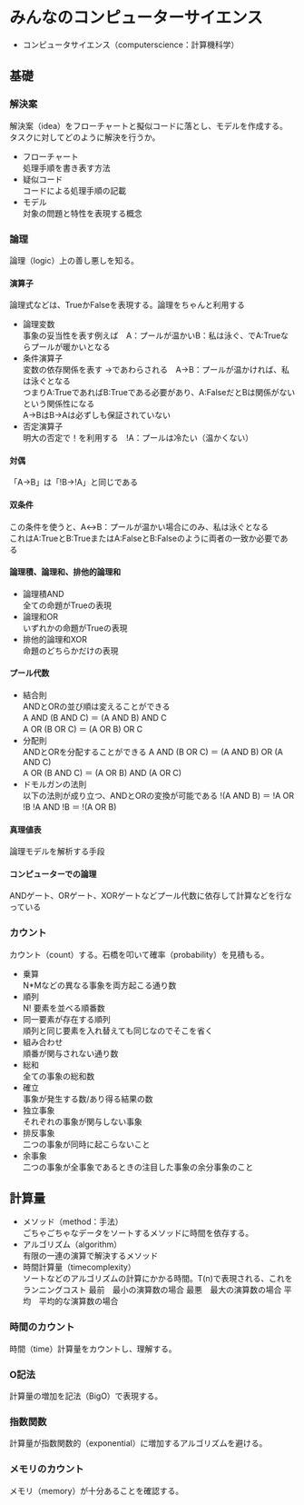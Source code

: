 # みんなのコンピューターサイエンス
* コンピュータサイエンス（computerscience：計算機科学）
## 基礎
### 解決案
解決案（idea）をフローチャートと擬似コードに落とし、モデルを作成する。  
タスクに対してどのように解決を行うか。
* フローチャート  
処理手順を書き表す方法
* 疑似コード  
コードによる処理手順の記載
* モデル  
対象の問題と特性を表現する概念
### 論理  
論理（logic）上の善し悪しを知る。
#### 演算子
論理式などは、TrueかFalseを表現する。論理をちゃんと利用する
* 論理変数  
事象の妥当性を表す例えば　A：プールが温かいB：私は泳ぐ、でA:Trueならプールが暖かいとなる
* 条件演算子  
変数の依存関係を表す →であわらされる　A→B：プールが温かければ、私は泳ぐとなる  
つまりA:TrueであればB:Trueである必要があり、A:FalseだとBは関係がないという関係性になる  
A→BはB→Aは必ずしも保証されていない
* 否定演算子  
明大の否定で！を利用する　!A：プールは冷たい（温かくない）
#### 対偶
「A→B」は「!B→!A」と同じである
#### 双条件
この条件を使うと、A↔B：プールが温かい場合にのみ、私は泳ぐとなる  
これはA:TrueとB:TrueまたはA:FalseとB:Falseのように両者の一致か必要である
#### 論理積、論理和、排他的論理和
* 論理積AND  
全ての命題がTrueの表現
* 論理和OR  
いずれかの命題がTrueの表現
* 排他的論理和XOR  
命題のどちらかだけの表現
#### プール代数
* 結合則  
ANDとORの並び順は変えることができる  
A AND (B AND C) ＝ (A AND B) AND C  
A OR (B OR C) ＝ (A OR B) OR C  
* 分配則  
ANDとORを分配することができる
A AND (B OR C) ＝ (A AND B) OR (A AND C)  
A OR (B AND C) ＝ (A OR B) AND (A OR C)  
* ドモルガンの法則  
以下の法則が成り立つ、ANDとORの変換が可能である
!(A AND B) ＝ !A OR !B
!A AND !B ＝ !(A OR B)
#### 真理値表
論理モデルを解析する手段
#### コンピューターでの論理
ANDゲート、ORゲート、XORゲートなどプール代数に依存して計算などを行なっている
### カウント
カウント（count）する。石橋を叩いて確率（probability）を見積もる。
* 乗算  
N*Mなどの異なる事象を両方起こる通り数
* 順列  
N! 要素を並べる順番数
* 同一要素が存在する順列  
順列と同じ要素を入れ替えても同じなのでそこを省く
* 組み合わせ  
順番が関与されない通り数
* 総和  
全ての事象の総和数
* 確立  
事象が発生する数/あり得る結果の数
* 独立事象  
それぞれの事象が関与しない事象
* 排反事象  
二つの事象が同時に起こらないこと
* 余事象  
二つの事象が全事象であるときの注目した事象の余分事象のこと
## 計算量  
* メソッド（method：手法）  
ごちゃごちゃなデータをソートするメソッドに時間を依存する。
* アルゴリズム（algorithm）  
有限の一連の演算で解決するメソッド
* 時間計算量（timecomplexity）  
ソートなどのアルゴリズムの計算にかかる時間。T(n)で表現される、これをランニングコスト
最前　最小の演算数の場合
最悪　最大の演算数の場合
平均　平均的な演算数の場合
### 時間のカウント
時間（time）計算量をカウントし、理解する。
### O記法
計算量の増加を記法（BigO）で表現する。
### 指数関数
計算量が指数関数的（exponential）に増加するアルゴリズムを避ける。
### メモリのカウント
メモリ（memory）が十分あることを確認する。
